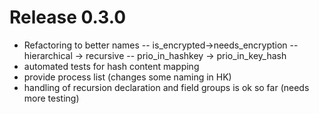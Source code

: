 # Release 0.3.0
-  Refactoring to better names
-- is_encrypted->needs_encryption
-- hierarchical -> recursive
-- prio_in_hashkey -> prio_in_key_hash
- automated tests for hash content mapping
- provide process list (changes some naming in HK)
- handling of recursion declaration and field groups is ok so far (needs more testing)